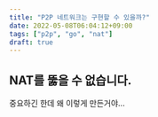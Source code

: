 ```yaml
---
title: "P2P 네트워크는 구현할 수 있을까?"
date: 2022-05-08T06:04:12+09:00
tags: ["p2p", "go", "nat"]
draft: true
---
```


## NAT를 뚫을 수 없습니다.

중요하긴 한데 왜 이렇게 만든거야...

